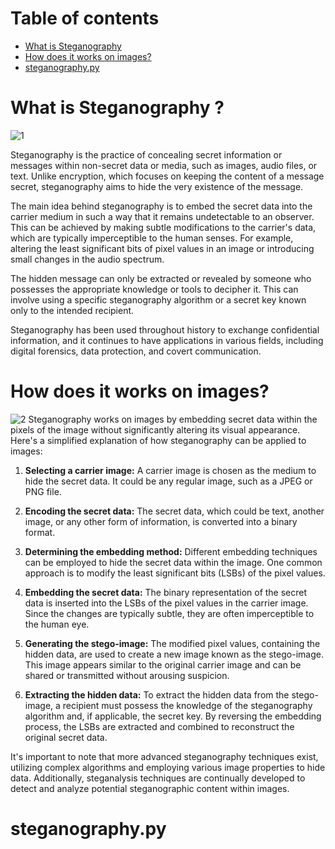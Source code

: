 # Table of contents
- [What is Steganography](#what-is-it)
- [How does it works on images?](#how-does-it-work)
- [steganography.py](#steganography.py)



# <a id="what-is-it">What is Steganography ? </a>

![1](https://miro.medium.com/v2/resize:fit:1400/1*dQyfOpFWmSxrmdOcQgW6OQ.jpeg)
  
Steganography is the practice of concealing secret information or messages within non-secret data or media, such as images, audio files, or text. Unlike encryption, which focuses on keeping the content of a message secret, steganography aims to hide the very existence of the message.

The main idea behind steganography is to embed the secret data into the carrier medium in such a way that it remains undetectable to an observer. This can be achieved by making subtle modifications to the carrier's data, which are typically imperceptible to the human senses. For example, altering the least significant bits of pixel values in an image or introducing small changes in the audio spectrum.

The hidden message can only be extracted or revealed by someone who possesses the appropriate knowledge or tools to decipher it. This can involve using a specific steganography algorithm or a secret key known only to the intended recipient.

Steganography has been used throughout history to exchange confidential information, and it continues to have applications in various fields, including digital forensics, data protection, and covert communication.

#  <a id="how-does-it-work" >How does it works on images?
</a >

![2](https://miro.medium.com/v2/resize:fit:1400/1*Gu_RomzVTPMEJ1hfKanRBA.png)
Steganography works on images by embedding secret data within the pixels of the image without significantly altering its visual appearance. Here's a simplified explanation of how steganography can be applied to images:

1.  **Selecting a carrier image:** A carrier image is chosen as the medium to hide the secret data. It could be any regular image, such as a JPEG or PNG file.
    
2.  **Encoding the secret data:** The secret data, which could be text, another image, or any other form of information, is converted into a binary format.
    
3.  **Determining the embedding method:** Different embedding techniques can be employed to hide the secret data within the image. One common approach is to modify the least significant bits (LSBs) of the pixel values.
    
4.  **Embedding the secret data:** The binary representation of the secret data is inserted into the LSBs of the pixel values in the carrier image. Since the changes are typically subtle, they are often imperceptible to the human eye.
    
5.  **Generating the stego-image:** The modified pixel values, containing the hidden data, are used to create a new image known as the stego-image. This image appears similar to the original carrier image and can be shared or transmitted without arousing suspicion.
    
6.  **Extracting the hidden data:** To extract the hidden data from the stego-image, a recipient must possess the knowledge of the steganography algorithm and, if applicable, the secret key. By reversing the embedding process, the LSBs are extracted and combined to reconstruct the original secret data.
    

It's important to note that more advanced steganography techniques exist, utilizing complex algorithms and employing various image properties to hide data. Additionally, steganalysis techniques are continually developed to detect and analyze potential steganographic content within images.


# <a id="steganography.py">steganography.py</a>

